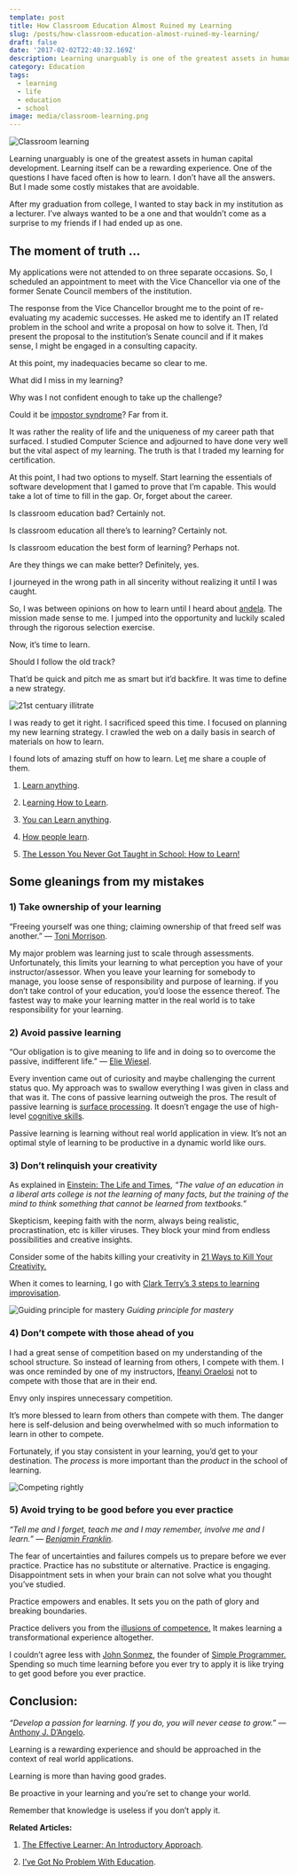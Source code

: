 ```yaml
---
template: post
title: How Classroom Education Almost Ruined my Learning
slug: /posts/how-classroom-education-almost-ruined-my-learning/
draft: false
date: '2017-02-02T22:40:32.169Z'
description: Learning unarguably is one of the greatest assets in human capital development. Learning itself can be a rewarding experience. One of the questions I have faced often is how to learn. I don’t have all the answers. But I made some costly mistakes that are avoidable.
category: Education
tags:
  - learning
  - life
  - education
  - school
image: media/classroom-learning.png
---
```


![Classroom learning](/media/classroom-learning.png)

Learning unarguably is one of the greatest assets in human capital development. Learning itself can be a rewarding experience. One of the questions I have faced often is how to learn. I don’t have all the answers. But I made some costly mistakes that are avoidable.

After my graduation from college, I wanted to stay back in my institution as a lecturer. I’ve always wanted to be a one and that wouldn’t come as a surprise to my friends if I had ended up as one.

## T**he momen**t of truth …

My applications were not attended to on three separate occasions. So, I scheduled an appointment to meet with the Vice Chancellor via one of the former Senate Council members of the institution.

The response from the Vice Chancellor brought me to the point of re-evaluating my academic successes. He asked me to identify an IT related problem in the school and write a proposal on how to solve it. Then, I’d present the proposal to the institution’s Senate council and if it makes sense, I might be engaged in a consulting capacity.

At this point, my inadequacies became so clear to me.

What did I miss in my learning?

Why was I not confident enough to take up the challenge?

Could it be [impostor syndrome](https://counseling.caltech.edu/general/InfoandResources/Impostor)? Far from it.

It was rather the reality of life and the uniqueness of my career path that surfaced. I studied Computer Science and adjourned to have done very well but the vital aspect of my learning. The truth is that I traded my learning for certification.

At this point, I had two options to myself. Start learning the essentials of software development that I gamed to prove that I’m capable. This would take a lot of time to fill in the gap. Or, forget about the career.

Is classroom education bad? Certainly not.

Is classroom education all there’s to learning? Certainly not.

Is classroom education the best form of learning? Perhaps not.

Are they things we can make better? Definitely, yes.

I journeyed in the wrong path in all sincerity without realizing it until I was caught.

So, I was between opinions on how to learn until I heard about [andela](https://andela.com). The mission made sense to me. I jumped into the opportunity and luckily scaled through the rigorous selection exercise.

Now, it’s time to learn.

Should I follow the old track?

That’d be quick and pitch me as smart but it’d backfire. It was time to define a new strategy.

![21st centuary illitrate](/media/21st-century-illitrates.png)

I was ready to get it right. I sacrificed speed this time. I focused on planning my new learning strategy. I crawled the web on a daily basis in search of materials on how to learn.

I found lots of amazing stuff on how to learn. Le[t](http://bigthink.com/neurobonkers/assessing-the-evidence-for-the-one-thing-you-never-get-taught-in-school-how-to-learn) me share a couple of them.

1. [Learn anything](https://simpleprogrammer.com/products/learn-anything/).

1. L[earning How to Learn](https://www.coursera.org/learn/learning-how-to-learn).

1. [You can Learn anything](https://www.khanacademy.org/youcanlearnanything).

1. [How people learn](https://www.nap.edu/read/9853/chapter/1).

1. [The Lesson You Never Got Taught in School: How to Learn!](http://bigthink.com/neurobonkers/assessing-the-evidence-for-the-one-thing-you-never-get-taught-in-school-how-to-learn)

## **Some gleanings from my mistakes**

### **1) Take ownership of your learning**

“Freeing yourself was one thing; claiming ownership of that freed self was another.” — [Toni Morrison](https://www.brainyquote.com/quotes/quotes/t/tonimorris398352.html).

My major problem was learning just to scale through assessments. Unfortunately, this limits your learning to what perception you have of your instructor/assessor. When you leave your learning for somebody to manage, you loose sense of responsibility and purpose of learning. if you don’t take control of your education, you’d loose the essence thereof. The fastest way to make your learning matter in the real world is to take responsibility for your learning.

### **2) Avoid passive learning**

“Our obligation is to give meaning to life and in doing so to overcome the passive, indifferent life.” — [Elie Wiesel](https://www.brainyquote.com/quotes/quotes/e/eliewiesel386793.html).

Every invention came out of curiosity and maybe challenging the current status quo. My approach was to swallow everything I was given in class and that was it. The cons of passive learning outweigh the pros. The result of passive learning is [surface processing](http://www2.rgu.ac.uk/celt/pgcerttlt/how/how5a.htm). It doesn’t engage the use of high-level [cognitive skills](http://sharpbrains.com/blog/2006/12/18/what-are-cognitive-abilities/).

Passive learning is learning without real world application in view. It’s not an optimal style of learning to be productive in a dynamic world like ours.

### **3) Don’t relinquish your creativity**

As explained in [Einstein: The Life and Times](https://www.amazon.com/Einstein-Times-Ronald-W-Clark/dp/0061351849), *“The value of an education in a liberal arts college is not the learning of many facts, but the training of the mind to think something that cannot be learned from textbooks.”*

Skepticism, keeping faith with the norm, always being realistic, procrastination, etc is killer viruses. They block your mind from endless possibilities and creative insights.

Consider some of the habits killing your creativity in [21 Ways to Kill Your Creativity.](http://www.creativitypost.com/create/21_ways_to_kill_your_creativity)

When it comes to learning, I go with [Clark Terry’s 3 steps to learning improvisation](http://www.jazzadvice.com/clark-terrys-3-steps-to-learning-improvisation/).

![Guiding principle for mastery](/media/learning-improv.png)
*Guiding principle for mastery*

### 4) Don’t compete with those ahead of you

I had a great sense of competition based on my understanding of the school structure. So instead of learning from others, I compete with them. I was once reminded by one of my instructors, [Ifeanyi Oraelosi](https://medium.com/u/1475b73d7463) not to compete with those that are in their end.

Envy only inspires unnecessary competition.

It’s more blessed to learn from others than compete with them. The danger here is self-delusion and being overwhelmed with so much information to learn in other to compete.

Fortunately, if you stay consistent in your learning, you’d get to your destination. The *process* is more important than the *product* in the school of learning.

![Competing rightly](/media/competing-right.jpeg)

### 5) Avoid trying to be good before you ever practice

*“Tell me and I forget, teach me and I may remember, involve me and I learn.”* *― [Benjamin Franklin](https://www.goodreads.com/author/show/289513.Benjamin_Franklin).*

The fear of uncertainties and failures compels us to prepare before we ever practice. Practice has no substitute or alternative. Practice is engaging. Disappointment sets in when your brain can not solve what you thought you’ve studied.

Practice empowers and enables. It sets you on the path of glory and breaking boundaries.

Practice delivers you from the [illusions of competence.](https://staciechoice1010.wordpress.com/2014/08/15/illusions-of-learning-competence/) It makes learning a transformational experience altogether.

I couldn’t agree less with [John Sonmez](https://medium.com/u/56e8cba02b), the founder of [Simple Programmer.](https://simpleprogrammer.com/about-simple-programmer/) Spending so much time learning before you ever try to apply it is like trying to get good before you ever practice.

## **Conclusion:**

*“Develop a passion for learning. If you do, you will never cease to grow.”* — [Anthony J. D’Angelo](https://www.brainyquote.com/quotes/quotes/a/anthonyjd153989.html).

Learning is a rewarding experience and should be approached in the context of real world applications.

Learning is more than having good grades.

Be proactive in your learning and you’re set to change your world.

Remember that knowledge is useless if you don’t apply it.

**Related Articles:**

1. [The Effective Learner: An Introductory Approach](https://rowlandbits.netlify.com/posts/the-effective-learner-an-introductory-approach).

1. [I’ve Got No Problem With Education](https://rowlandbits.netlify.com/posts/ive-got-no-problem-with-education).
>